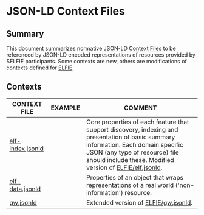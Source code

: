 # JSON-LD Context Files

## Summary
This document summarizes normative [JSON-LD Context
Files](https://www.w3.org/TR/json-ld/#the-context) to be referenced by
JSON-LD encoded representations of resources provided by SELFIE participants.
Some contexts are new, others are modifications of contexts defined for 
[ELFIE](https://github.com/opengeospatial/ELFIE)

## Contexts

| CONTEXT FILE | EXAMPLE | COMMENT | 
| ------------ | ------- | ------- | 
| [elf-index.jsonld](https://opengeospatial.github.io/ELFIE/contexts/elfie-2/elf-index.jsonld) |  | Core properties of each feature that support discovery, indexing and presentation of basic summary information. Each domain specific JSON (any type of resource) file should include these. Modified version of [ELFIE/elf.jsonld](https://opengeospatial.github.io/ELFIE/json-ld/elf.jsonld).  |
| [elf-data.jsonld](https://opengeospatial.github.io/ELFIE/contexts/elfie-2/elf-data.jsonld) |  | Properties of an object that wraps representations of a real world ('non-information') resource.  |
| [gw.jsonld](https://opengeospatial.github.io/ELFIE/contexts/elfie-2/gw.jsonld) |  | Extended version of [ELFIE/gw.jsonld](https://opengeospatial.github.io/ELFIE/json-ld/elf.jsonld).  |
